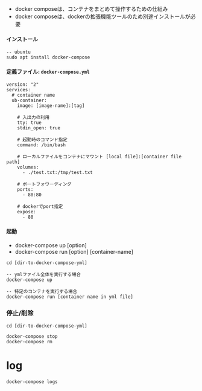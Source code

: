 - docker composeは、コンテナをまとめて操作するための仕組み
- docker composeは、dockerの拡張機能ツールのため別途インストールが必要

#### インストール

```
-- ubuntu
sudo apt install docker-compose
```

#### 定義ファイル: `docker-compose.yml`

```
version: "2"
services:
  # container name
  ub-container:
    image: [image-name]:[tag]
    
    # 入出力の利用
    tty: true
    stdin_open: true
    
    # 起動時のコマンド指定
    command: /bin/bash
    
    # ローカルファイルをコンテナにマウント [local file]:[container file path]
    volumes:
      - ./test.txt:/tmp/test.txt
    
    # ポートフォワーディング
    ports:
      - 80:80
    
    # dockerでport指定
    expose:
      - 80
```

#### 起動

- docker-compose up [option]
- docker-compose run [option] [container-name]

```
cd [dir-to-docker-compose-yml]

-- ymlファイル全体を実行する場合
docker-compose up

-- 特定のコンテナを実行する場合
docker-compose run [container name in yml file]
```

### 停止/削除

```
cd [dir-to-docker-compose-yml]

docker-compose stop
docker-compose rm
```

# log

```
docker-compose logs
```
